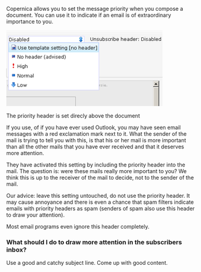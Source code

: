 Copernica allows you to set the message priority when you compose a
document. You can use it to indicate if an email is of extraordinary
importance to you.

![Priority header](images/priorityheader.png)

The priority header is set direcly above the document

If you use, of if you have ever used Outlook, you may have seen email
messages with a red exclamation mark next to it. What the sender of the
mail is trying to tell you with this, is that his or her mail is more
important than all the other mails that you have ever received and that
it deserves more attention.

They have activated this setting by including the priority header into
the mail. The question is: were these mails really more important to
you? We think this is up to the receiver of the mail to decide, not to
the sender of the mail.

Our advice: leave this setting untouched, do not use the priority
header. It may cause annoyance and there is even a chance that spam
filters indicate emails with priority headers as spam (senders of spam
also use this header to draw your attention).

Most email programs even ignore this header completely.

### What should I do to draw more attention in the subscribers inbox?

Use a good and catchy subject line. Come up with good content.
